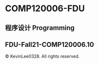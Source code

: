 # COMP120006-FDU
## 程序设计 Programming
## FDU-Fall21-COMP120006.10
© KevinLee0328. All rights reserved.

